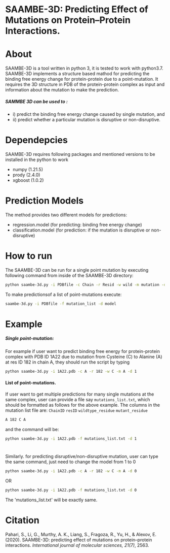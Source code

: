 #  SAAMBE-3D: Predicting Effect of Mutations on Protein–Protein Interactions.
# About
SAAMBE-3D is a tool written in python 3, it is tested to work with python3.7. SAAMBE-3D implements a structure based mathod for predicting the binding free energy change for protein-protein due to a point-mutation. It requires the 3D structure in PDB of the protein-protein complex as input and information about the mutation to make the prediction.
##### SAMMBE 3D can be used to :
- i) predict the binding free energy change caused by single mutation, and 
- ii) predict whether a particular mutation is disruptive or non-disruptive.

# Dependepcies
SAAMBE-3D requires following packages and mentioned versions to be installed in the python to work
- numpy (1.21.5)
- prody (2.4.0)
- xgboost (1.0.2)

# Prediction Models
The method provides two different models for predictions:
- regression.model (for predicting: binding free energy change)
- classification.model (for prediction: if the mutation is disruptive or non-disruptive)

# How to run
The SAAMBE-3D can be run for a single point mutation by executing following command from inside of the SAAMBE-3D directory:
```sh
python saambe-3d.py -i PDBfile -c Chain -r Resid -w wild -m mutation -d model 
```
To make predictionsof a list of point-mutations execute:

```sh
saambe-3d.py -i PDBfile -f mutation_list -d model
```
# Example
##### Single point-mutation: 
For example if user want to predict binding free energy for protein-protein complex with PDB ID 1A22 due to mutation from Cysteine (C) to Alanine (A) at res ID 182 in chain A, they should run the script by typing

```sh
python saambe-3d.py -i 1A22.pdb -c A -r 182 -w C -m A -d 1
```
#### List of point-mutations. 
If user want to get multiple predictions for many single mutations at the same complex, user can provide a file
say `mutations_list.txt`, which should be formatted as follows for the above example.
The columns in the mutation list file are: `ChainID` `resID` `wildtype_residue` `mutant_residue`
```sh
A 182 C A   
```
and the command will be: 
```sh
python saambe-3d.py -i 1A22.pdb -f mutations_list.txt -d 1
```
#
Similarly. for predicting disruptive/non-disruptive mutation, user can type the same command, just need to change the model from 1 to 0
```sh
python saambe-3d.py -i 1A22.pdb -c A -r 182 -w C -m A -d 0 
```
OR
```sh
python saambe-3d.py -i 1A22.pdb -f mutations_list.txt -d 0
```
The 'mutations_list.txt' will be exactly same.

# Citation
Pahari, S., Li, G., Murthy, A. K., Liang, S., Fragoza, R., Yu, H., & Alexov, E. (2020). SAAMBE-3D: predicting effect of mutations on protein–protein interactions. *International journal of molecular sciences, 21(7)*, 2563.

